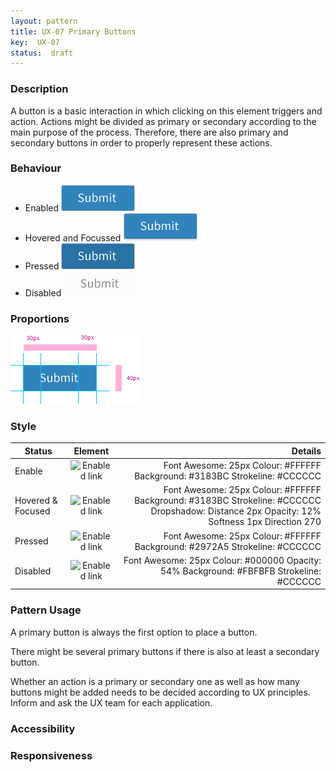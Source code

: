 ```yaml
---
layout: pattern
title: UX-07 Primary Buttons
key:  UX-07
status:  draft 
---
```



### Description
A button is a basic interaction in which clicking on this element triggers and action. 
Actions might be divided as primary or secondary according to the main purpose of the process. Therefore, there are also primary and secondary buttons in order to properly represent these actions. 


### Behaviour

- Enabled
![Enabled link](ux07resources/pbutton-e.png "Enabled Link")
- Hovered and Focussed
![Hovered and Focussed](ux07resources/pbutton-hf.png "Hovered and Focussed")
- Pressed
![Pressed](ux07resources/pbutton-p.png "Pressed")
- Disabled
![Disabled](ux07resources/pbutton-d.png "Disabled")

### Proportions

![Proportions](ux07resources/pbutton-proportions.png "Proportions")


### Style

| Status             | Element                                                  | Details                                 |
| ------------------ |:--------------------------------------------------------:| ---------------------------------------:|
| Enable             | ![Enabled link](ux07resources/link-e2.png "Enabled Link")  | Font Awesome: 25px   Colour: #FFFFFF Background: #3183BC Strokeline: #CCCCCC  |
| Hovered & Focused  | ![Enabled link](ux07resources/link-hf2.png "Enabled Link") | Font Awesome: 25px   Colour: #FFFFFF Background: #3183BC Strokeline: #CCCCCC Dropshadow: Distance 2px Opacity: 12% Softness 1px  Direction 270 |
| Pressed            | ![Enabled link](ux07resources/link-p2.png "Enabled Link") | Font Awesome: 25px   Colour: #FFFFFF	Background: #2972A5  Strokeline: #CCCCCC  |
| Disabled            | ![Enabled link](ux07resources/link-d2.png "Enabled Link") | Font Awesome: 25px   Colour: #000000 Opacity: 54% Background: #FBFBFB  Strokeline: #CCCCCC |



### Pattern Usage
A primary button is always the first option to place a button. 

There might be several primary buttons if there is also at least a secondary button. 

Whether an action is a primary or secondary one as well as how many buttons might be added needs to be decided according to UX principles. Inform and ask the UX team for each application. 
 

### Accessibility

### Responsiveness
